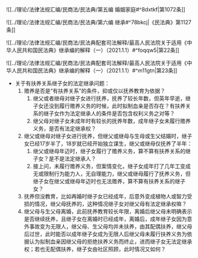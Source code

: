 ![[../理论/法律法规汇编/民商法/民法典/第五编 婚姻家庭#^8dxtkf|第1072条]]

![[../理论/法律法规汇编/民商法/民法典/第六编 继承#^78bkcj|《民法典》第1127条]]

![[../理论/法律法规汇编/民商法/民法典配套司法解释/最高人民法院关于适用《中华人民共和国民法典》继承编的解释（一）（2021.1.1）#^foqqw5|第22条]]


![[../理论/法律法规汇编/民商法/民法典配套司法解释/最高人民法院关于适用《中华人民共和国民法典》继承编的解释（一）（2021.1.1）#^m11gtn|第23条]]

- 关于有扶养关系继子女的法定继承问题：
	1. 赡养是否是“有扶养关系”的条件，抑或仅以抚养教育为依据？
		1. 继父或者继母对继子女进行抚养，抚养了较长年数，但英年早逝，继子女还没到履行赡养义务的时候，此时拟制血亲是否存在？有扶养关系的继子女作为法定继承人的条件是否包含权利义务之对等？
		2. 继父母对继子女未成年时有较长的抚养年数，成年继子女未履行赡养义务，是否有法定继承权？
	2. 继父或继母对继子女进行抚养，但继父或继母与生母或生父结婚时，继子女已经17岁半了，18岁就已经开始独立谋生，继父或继母仅抚养了半年：
		1. 继父或继母年迈时，继子女履行了赡养义务，算不算有扶养关系的继子女？是不是法定继承人？
		2. 接上问，未履行赡养义务，但案情变化，继子女成年打了几年工变成无或限制行为能力人，无自理能力，继父或继母履行了抚养义务，但继子女在继父或继母年迈时也无法赡养，算不算有扶养关系的继子女？
	3. 抚养但没教育，比如再婚时继子女已经成年，后意外变成植物人或智力受损的情况，继父母抚养的，这种情况继子女对继父母有法定继承权嘛？
	4. 继父母与生父母离婚，此前抚养教育较长年限，离婚后继父母未明确表示是否继续抚养，且继子女在离婚时已经成年，离婚后，成年继子女因为意外事故变为无限人，继父母、生父母均并未扶养，由其配偶扶养，继父母后过世，此时能否以成年继子女成为无限人后继父母未履行扶养义务为依据认为拟制血亲因继父母的拒绝扶养义务而终止，进而继子女无法定继承权；若也无配偶扶养，继子女由社区照顾，此时情况又如何？